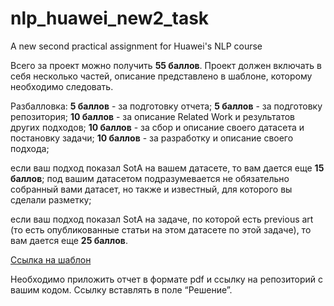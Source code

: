 # nlp_huawei_new2_task
A new second practical assignment for Huawei's NLP course

Всего за проект можно получить **55 баллов**. Проект должен включать в себя несколько частей, описание представлено в шаблоне, которому необходимо следовать. 

Разбалловка:
**5 баллов** - за подготовку отчета;
**5 баллов** - за подготовку репозитория;
**10 баллов** - за описание Related Work и результатов других подходов;
**10 баллов** - за сбор и описание своего датасета и постановку задачи;
**10 баллов** - за разработку и описание своего подхода;

если ваш подход показал SotA на вашем датасете, то вам дается еще **15 баллов**; под вашим датасетом подразумевается не обязательно собранный вами датасет, но также и известный, для которого вы сделали разметку;

если ваш подход показал SotA на задаче, по которой есть previous art (то есть опубликованные статьи на этом датасете по этой задаче), то вам дается еще **25 баллов**.

[Ссылка на шаблон](https://www.overleaf.com/read/vyqdnhjfjnwh)

Необходимо приложить отчет в формате pdf и ссылку на репозиторий с вашим кодом. Ссылку вставлять в поле “Решение”.

